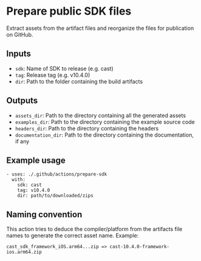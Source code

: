 # Prepare public SDK files

Extract assets from the artifact files and reorganize the files for publication on GitHub.

## Inputs

- `sdk`: Name of SDK to release (e.g. cast)
- `tag`: Release tag (e.g. v10.4.0)
- `dir`: Path to the folder containing the build artifacts

## Outputs

- `assets_dir`: Path to the directory containing all the generated assets
- `examples_dir`: Path to the directory containing the example source code
- `headers_dir`: Path to the directory containing the headers
- `documentation_dir`: Path to the directory containing the documentation, if any

## Example usage

    - uses: ./.github/actions/prepare-sdk
      with:
        sdk: cast
        tag: v10.4.0
        dir: path/to/downloaded/zips

## Naming convention

This action tries to deduce the compiler/platform from the artifacts file names to generate the correct asset name.
Example:

    cast_sdk_framework_iOS.arm64...zip => cast-10.4.0-framework-ios.arm64.zip
